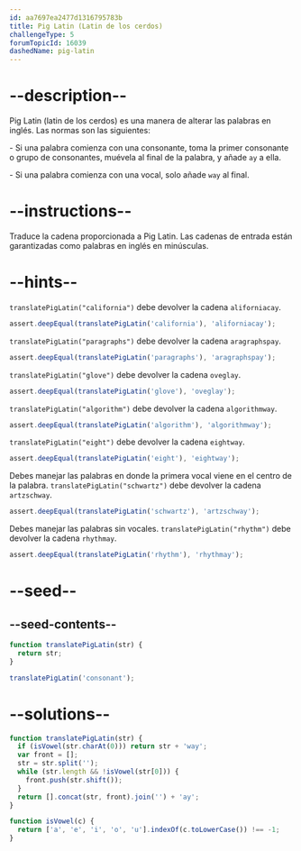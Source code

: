 ```yaml
---
id: aa7697ea2477d1316795783b
title: Pig Latin (Latin de los cerdos)
challengeType: 5
forumTopicId: 16039
dashedName: pig-latin
---
```


# --description--

Pig Latin (latin de los cerdos) es una manera de alterar las palabras en inglés. Las normas son las siguientes:

\- Si una palabra comienza con una consonante, toma la primer consonante o grupo de consonantes, muévela al final de la palabra, y añade `ay` a ella.

\- Si una palabra comienza con una vocal, solo añade `way` al final.

# --instructions--

Traduce la cadena proporcionada a Pig Latin. Las cadenas de entrada están garantizadas como palabras en inglés en minúsculas.

# --hints--

`translatePigLatin("california")` debe devolver la cadena `aliforniacay`.

```js
assert.deepEqual(translatePigLatin('california'), 'aliforniacay');
```

`translatePigLatin("paragraphs")` debe devolver la cadena `aragraphspay`.

```js
assert.deepEqual(translatePigLatin('paragraphs'), 'aragraphspay');
```

`translatePigLatin("glove")` debe devolver la cadena `oveglay`.

```js
assert.deepEqual(translatePigLatin('glove'), 'oveglay');
```

`translatePigLatin("algorithm")` debe devolver la cadena `algorithmway`.

```js
assert.deepEqual(translatePigLatin('algorithm'), 'algorithmway');
```

`translatePigLatin("eight")` debe devolver la cadena `eightway`.

```js
assert.deepEqual(translatePigLatin('eight'), 'eightway');
```

Debes manejar las palabras en donde la primera vocal viene en el centro de la palabra. `translatePigLatin("schwartz")` debe devolver la cadena `artzschway`.

```js
assert.deepEqual(translatePigLatin('schwartz'), 'artzschway');
```

Debes manejar las palabras sin vocales. `translatePigLatin("rhythm")` debe devolver la cadena `rhythmay`.

```js
assert.deepEqual(translatePigLatin('rhythm'), 'rhythmay');
```

# --seed--

## --seed-contents--

```js
function translatePigLatin(str) {
  return str;
}

translatePigLatin('consonant');
```

# --solutions--

```js
function translatePigLatin(str) {
  if (isVowel(str.charAt(0))) return str + 'way';
  var front = [];
  str = str.split('');
  while (str.length && !isVowel(str[0])) {
    front.push(str.shift());
  }
  return [].concat(str, front).join('') + 'ay';
}

function isVowel(c) {
  return ['a', 'e', 'i', 'o', 'u'].indexOf(c.toLowerCase()) !== -1;
}
```
